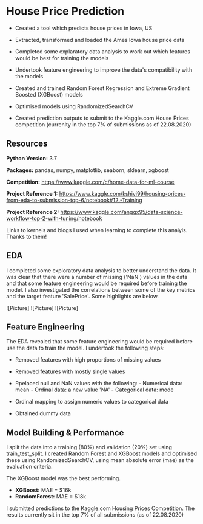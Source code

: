 # House Price Prediction

- Created a tool which predicts house prices in Iowa, US

- Extracted, transformed and loaded the Ames Iowa house price data

- Completed some explaratory data analysis to work out which features would be best for training the models

- Undertook feature engineering to improve the data's compatibility with the models

- Created and trained Random Forest Regression and Extreme Gradient Boosted (XGBoost) models

- Optimised models using RandomizedSearchCV

- Created prediction outputs to submit to the Kaggle.com House Prices competition (currenlty in the top 7% of submissions as of 22.08.2020)

## Resources

**Python Version:** 3.7

**Packages:** pandas, numpy, matplotlib, seaborn, sklearn, xgboost

**Competition:** https://www.kaggle.com/c/home-data-for-ml-course

**Project Reference 1:** https://www.kaggle.com/kshivi99/housing-prices-from-eda-to-submission-top-6/notebook#12.-Training

**Project Reference 2:** https://www.kaggle.com/angqx95/data-science-workflow-top-2-with-tuning/notebook

Links to kernels and blogs I used when learning to complete this analyis. Thanks to them!


## EDA
I completed some exploratory data analysis to better understand the data. It was clear that there were a number of missing ('NaN') values in the data and that some feature engineering would be required before training the model. I also investigated the correlations between some of the key metrics and the target feature 'SalePrice'. Some highlights are below.


![Picture]
![Picture]
![Picture]


## Feature Engineering

The EDA revealed that some feature engineering would be required before use the data to train the model. I undertook the following steps:

- Removed features with high proportions of missing values

- Removed features with mostly single values

- Rpelaced null and NaN values with the following:
            - Numerical data: mean 
            - Ordinal data: a new value 'NA'
            - Categorical data: mode

- Ordinal mapping to assign numeric values to categorical data

- Obtained dummy data

## Model Building & Performance

I split the data into a training (80%) and validation (20%) set using train_test_split. I created Random Forest and XGBoost models and optimised these using RandomizedSearchCV, using mean absolute error (mae) as the evaluation criteria.

The XGBoost model was the best performing.

- **XGBoost:** MAE = $16k
- **RandomForest:** MAE = $18k

I submitted predictions to the Kaggle.com Housing Prices Competition. The results currently sit in the top 7% of all submissions (as of 22.08.2020)
 





